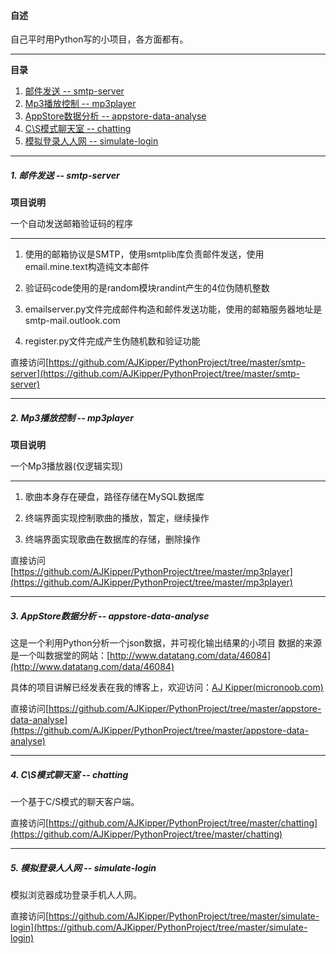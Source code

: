 <h4 id = 'CV'>自述</h4>

自己平时用Python写的小项目，各方面都有。

-------------

**目录**

1. [邮件发送 -- smtp-server](#c1)
2. [Mp3播放控制 -- mp3player](#c2)
3. [AppStore数据分析 -- appstore-data-analyse](#c3)
4. [C\S模式聊天室 -- chatting](#c4)
5. [模拟登录人人网 -- simulate-login](#c5)

-------------------

<h5 id = 'c1'>1. 邮件发送 -- smtp-server</h5>

**项目说明**

一个自动发送邮箱验证码的程序

--------------------

1. 使用的邮箱协议是SMTP，使用smtplib库负责邮件发送，使用email.mine.text构造纯文本邮件

2. 验证码code使用的是random模块randint产生的4位伪随机整数

3. emailserver.py文件完成邮件构造和邮件发送功能，使用的邮箱服务器地址是smtp-mail.outlook.com

4. register.py文件完成产生伪随机数和验证功能

直接访问[https://github.com/AJKipper/PythonProject/tree/master/smtp-server](https://github.com/AJKipper/PythonProject/tree/master/smtp-server)

-------------------

<h5 id = 'c2'>2. Mp3播放控制 -- mp3player</h5>

**项目说明**

一个Mp3播放器(仅逻辑实现)

---------------

1. 歌曲本身存在硬盘，路径存储在MySQL数据库

2. 终端界面实现控制歌曲的播放，暂定，继续操作

3. 终端界面实现歌曲在数据库的存储，删除操作

直接访问[https://github.com/AJKipper/PythonProject/tree/master/mp3player](https://github.com/AJKipper/PythonProject/tree/master/mp3player)

-------------------

<h5 id = 'c3'>3. AppStore数据分析 -- appstore-data-analyse</h5>

这是一个利用Python分析一个json数据，并可视化输出结果的小项目
数据的来源是一个叫数据堂的网站：[http://www.datatang.com/data/46084](http://www.datatang.com/data/46084)

具体的项目讲解已经发表在我的博客上，欢迎访问：[AJ Kipper(micronoob.com)](http://cn.micronoob.com/python%E8%BF%9B%E8%A1%8C%E7%AE%80%E5%8D%95%E6%95%B0%E6%8D%AE%E5%88%86%E6%9E%90%EF%BC%8C%E6%95%B0%E6%8D%AE%E5%8F%AF%E8%A7%86%E5%8C%96/)

直接访问[https://github.com/AJKipper/PythonProject/tree/master/appstore-data-analyse](https://github.com/AJKipper/PythonProject/tree/master/appstore-data-analyse)

-------------------

<h5 id = 'c4'>4. C\S模式聊天室 -- chatting</h5>

一个基于C/S模式的聊天客户端。

直接访问[https://github.com/AJKipper/PythonProject/tree/master/chatting](https://github.com/AJKipper/PythonProject/tree/master/chatting)

-------------------

<h5 id = 'c5'>5. 模拟登录人人网 -- simulate-login</h5>

模拟浏览器成功登录手机人人网。

直接访问[https://github.com/AJKipper/PythonProject/tree/master/simulate-login](https://github.com/AJKipper/PythonProject/tree/master/simulate-login)
